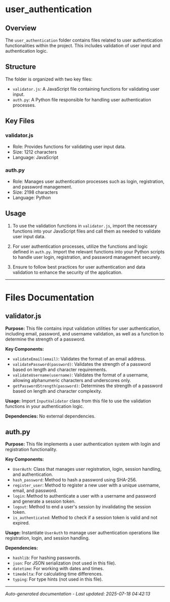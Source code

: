 # user_authentication

## Overview
The `user_authentication` folder contains files related to user authentication functionalities within the project. This includes validation of user input and authentication logic.

## Structure
The folder is organized with two key files:
- `validator.js`: A JavaScript file containing functions for validating user input.
- `auth.py`: A Python file responsible for handling user authentication processes.

## Key Files
### validator.js
- Role: Provides functions for validating user input data.
- Size: 1212 characters
- Language: JavaScript

### auth.py
- Role: Manages user authentication processes such as login, registration, and password management.
- Size: 2198 characters
- Language: Python

## Usage
1. To use the validation functions in `validator.js`, import the necessary functions into your JavaScript files and call them as needed to validate user input data.

2. For user authentication processes, utilize the functions and logic defined in `auth.py`. Import the relevant functions into your Python scripts to handle user login, registration, and password management securely.

3. Ensure to follow best practices for user authentication and data validation to enhance the security of the application.

---

# Files Documentation

## validator.js

**Purpose:** This file contains input validation utilities for user authentication, including email, password, and username validation, as well as a function to determine the strength of a password.

**Key Components:**
- `validateEmail(email)`: Validates the format of an email address.
- `validatePassword(password)`: Validates the strength of a password based on length and character requirements.
- `validateUsername(username)`: Validates the format of a username, allowing alphanumeric characters and underscores only.
- `getPasswordStrength(password)`: Determines the strength of a password based on length and character complexity.

**Usage:** Import `InputValidator` class from this file to use the validation functions in your authentication logic.

**Dependencies:** No external dependencies.

## auth.py

**Purpose:** This file implements a user authentication system with login and registration functionality.

**Key Components:**
- `UserAuth`: Class that manages user registration, login, session handling, and authentication.
- `hash_password`: Method to hash a password using SHA-256.
- `register_user`: Method to register a new user with a unique username, email, and password.
- `login`: Method to authenticate a user with a username and password and generate a session token.
- `logout`: Method to end a user's session by invalidating the session token.
- `is_authenticated`: Method to check if a session token is valid and not expired.

**Usage:** Instantiate `UserAuth` to manage user authentication operations like registration, login, and session handling.

**Dependencies:**
- `hashlib`: For hashing passwords.
- `json`: For JSON serialization (not used in this file).
- `datetime`: For working with dates and times.
- `timedelta`: For calculating time differences.
- `typing`: For type hints (not used in this file).

---
*Auto-generated documentation - Last updated: 2025-07-18 04:42:13*
